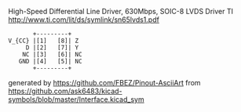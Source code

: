 High-Speed Differential Line Driver, 630Mbps, SOIC-8
LVDS Driver TI
http://www.ti.com/lit/ds/symlink/sn65lvds1.pdf


	       +---------+
	V_{CC} |[1]   [8]| Z
	     D |[2]   [7]| Y
	    NC |[3]   [6]| NC
	   GND |[4]   [5]| NC
	       +---------+


generated by https://github.com/FBEZ/Pinout-AsciiArt from https://github.com/ask6483/kicad-symbols/blob/master/Interface.kicad_sym
